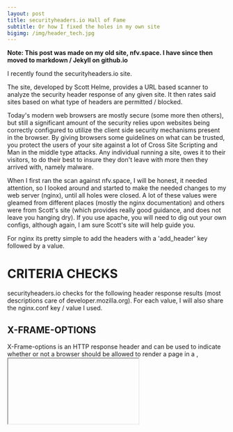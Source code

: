 ```yaml
---
layout: post
title: securityheaders.io Hall of Fame
subtitle: Or how I fixed the holes in my own site
bigimg: /img/header_tech.jpg
---
```


**Note: This post was made on my old site, nfv.space. I have since then moved to markdown / Jekyll on github.io**

I recently found the securityheaders.io site.

The site, developed by Scott Helme, provides a URL based scanner to analyze the security header response of any given site. It then rates said sites based on what type of headers are permitted / blocked.

Today's modern web browsers are mostly secure (some more then others), but still a significant amount of the security relies upon websites being correctly configured to utilize the client side security mechanisms present in the browser. By giving browsers some guidelines on what can be trusted, you protect the users of your site against a lot of Cross Site Scripting and Man in the middle type attacks. Any individual running a site, owes it to their visitors, to do their best to insure they don't leave with more then they arrived with, namely malware.

When I first ran the scan against nfv.space, I will be honest, it needed attention, so I looked around and started to make the needed changes to my web server (nginx), until all holes were closed. A lot of these values were gleamed from different places (mostly the nginx documentation) and others were from Scott's site (which provides really good guidance, and does not leave you hanging dry). If you use apache, you will need to dig out your own configs, although again, I am sure Scott's site will help guide you.

For nginx its pretty simple to add the headers with a 'add_header' key followed by a value.

# CRITERIA CHECKS

securityheaders.io checks for the following header response results (most descriptions care of developer.mozilla.org). For each value, I will also share the nginx.conf key / value I used.


## X-FRAME-OPTIONS

X-Frame-options is an HTTP response header and can be used to indicate whether or not a browser should be allowed to render a page in a <frame>, <iframe> or<object> . Sites can use this to avoid clickjacking attacks, by ensuring that their content is not embedded into other sites.

~~~
add_header X-Frame-Options "SAMEORIGIN";
~~~

The values available are:

| X-Frame-Option | Description |
| :---------- |:---------------------------------------------------------------------------------------------------|
| DENY | The page cannot be displayed in a frame, regardless of the site attempting to do so.|
| SAMEORIGIN | The page can only be displayed in a frame on the same origin as the page itself.|
| ALLOW-FROM | The page can only be displayed in a frame on the specified origin.|

I opted for SAMEORIGIN, meaning only allow framing from the same domain.

## HTTP STRICT TRANSPORT SECURITY

HTTP Strict Transport Security (often abbreviated as HSTS) is a security feature that lets a web site tell browsers that it should only be communicated with using HTTPS, instead of using HTTP. Using Strict Transport Security, lets a web site inform the browser that it should never load the site using HTTP, and should automatically convert all attempts to access the site using HTTP to HTTPS requests instead.

~~~
add_header Strict-Transport-Security "max-age=31536000; includeSubdomains";
~~~

For my setting, I elected for a max age of one year, and I include subdomains, as I plan to run another couple of sites under nfv.space.

## X-CONTENT-TYPE-OPTIONS

X-Content-Type-Options uses only one defined value, "nosniff", prevents Internet Explorer and Google Chrome from MIME-sniffing a response away from the declared content-type. This also applies to Google Chrome, when downloading extensions. This reduces exposure to drive-by download attacks and sites serving user uploaded content that, by clever naming, could be treated by MSIE as executable or dynamic HTML files.

~~~
add_header X-Content-Type-Options nosniff;
~~~

## X-XSS-PROTECTION

X-XSS-Protection header enables the Cross-site scripting (XSS) filter built into most recent web browsers. It's usually enabled by default anyway, so the role of this header is to re-enable the filter for this particular website if it was disabled by the user.

~~~
add_header X-XSS-Protection "1; mode=block";
~~~

The token mode=block will prevent browser (IE8+ and Webkit browsers) to render pages (instead of sanitizing) if a potential XSS reflection (= non-persistent) attack is detected.

## CONTENT SECURITY POLICY

Content Security Policy (often abbreviated as CSP) is a computer security standard introduced to prevent cross-site scripting (XSS), clickjacking and other code injection attacks resulting from execution of malicious content in the trusted web page context.

CSP is built upon the principle of Same-origin Policy.

A simple example of a CSP would be that code from https://mybank.com should only have access to https://mybank.com's data, and not https://evil.com.

CSP's are typically built on a least privilege model, whereby you tell browsers what sites are allowed to run say for example java script, or load external images.

In my case I only needed to allow three sites:

* https://fonts.gstatic.com (to allow my google fonts to be rendered on this page)
* https://www.google-analytics.com (for google anayltics)
* https://avatars.githubusercontent.com (for the small avatar images used to render my github profile).

Here is my complete entry:

~~~
add_header Content-Security-Policy "default-src 'self'; script-src 'self' https://www.google-analytics.com https://avatars.githubusercontent.com; img-src *; style-src https: 'unsafe-inline'; font-src 'self' https://fonts.googleapis.com  https://fonts.gstatic.com; object-src 'none'";
~~~

A tip here is to use 'insect element' or mozilla developer tools, to see what external sources are used to render the pages in your website. Doing this got me the google fonts API and the github calls.

# HTTP PUBLIC KEY PINNING (HPKP)

HTTP Public Key Pinning (HPKP) is a security mechanism which allows HTTPS websites to resist impersonation by attackers using mis-issued or otherwise fraudulent certificates. (For example, sometimes attackers can compromise certificate authorities, and then can mis-issue certificates for a web origin.) The HTTPS web server serves a list of public key hashes, and on subsequent connections clients expect that server to use 1 or more of those public keys in its certificate chain.

~~~
add_header Public-Key-Pins 'pin-sha256="xXEEzomG2N6hdat2mh4ihZyg5HTtY/ooyW6ZiDVOpBg="; \
        pin-sha256="xMLI6oh+YtS/VUVneBYhuNpruxWj5TCtDN28Yb87rG4="; \
        pin-sha256="t8bKmXF6QhKHZSriAlXS3/l32+pvYfHBCGiCAPM4NqI="; \
        max-age=10';
~~~

I found the best guide for setting this up, is right on securityheaders.io itself

RESULTS

First thing I checked was the actual headers themselves, doing this showed my config changes were active:

~~~
HTTP/1.1 200 OK
Server: nginx/1.4.6 (Ubuntu)
Date: Fri, 01 Jan 2016 19:48:31 GMT
Content-Type: text/html; charset=UTF-8
Connection: keep-alive
X-Powered-By: PHP/5.5.9-1ubuntu4.14
Link: https://nfv.space/wp-json/; rel=https://api.w.org/
X-Frame-Options: SAMEORIGIN
Strict-Transport-Security: max-age=31536000; includeSubdomains
X-Content-Type-Options: nosniff
X-XSS-Protection: 1; mode=block
Content-Security-Policy: default-src self; script-src self https://ssl.google-analytics.com https://avatars.githubusercontent.com; img-src self https://ssl.google-analytics.com https://avatars.githubusercontent.com; style-src; font-src self https://fonts.googleapis.com  https://fonts.gstatic.com; object-src none
Public-Key-Pins: pin-sha256=xXEEzomG2N6hdat2mh4ihZyg5HTtY/ooyW6ZiDVOpBg=; \
	pin-sha256=xMLI6oh+YtS/VUVneBYhuNpruxWj5TCtDN28Yb87rG4=; \
	pin-sha256=t8bKmXF6QhKHZSriAlXS3/l32+pvYfHBCGiCAPM4NqI=; \
	max-age=10
~~~

The result on securityheaders.io was an A+ 'hall of fame' rating.

![halloffame](https://raw.githubusercontent.com/lukehinds/lukehinds.github.io/master/img/halloffame.png)

One further interesting point. I took a look at quite a few major banking / tech sites, as was shocked to see how vulnerable they were.
